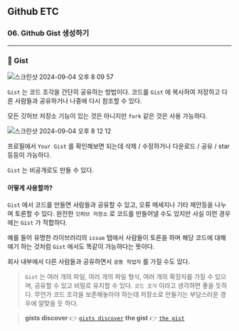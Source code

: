 ## Github ETC

### 06. Github Gist 생성하기

---

### 📌 Gist

![스크린샷 2024-09-04 오후 8 09 57](https://github.com/user-attachments/assets/08082fc6-3825-41d4-b4f4-92fc2ffc540b)

`Gist` 는 코드 조각을 간단히 공유하는 방법이다.
코드를 `Gist` 에 복사하여 저장하고 다른 사람들과 공유하거나 나중에 다시 참조할 수 있다.

모든 깃허브 저장소 기능이 있는 것은 아니지만 `fork` 같은 것은 사용 가능하다.

![스크린샷 2024-09-04 오후 8 12 12](https://github.com/user-attachments/assets/8f5be4bc-782f-41b4-898a-2f0e11e26284)

프로필에서 `Your Gist` 를 확인해보면 되는데 삭제 / 수정하거나 다운로드 / 공유 / star 등등이 가능하다.

`Gist` 는 비공개로도 만들 수 있다.

#### 어떻게 사용할까?

`Gist` 에서 코드를 만들면 사람들과 공유할 수 있고, 오류 메세지나 기타 제안등을 나누며 토론할 수 있다.
완전한 `깃허브 저장소` 로 코드를 만들어낼 수도 있지만 사실 이런 경우에는 `Gist` 가 적합하다.

예를 들어 유명한 라이브러리의 `issue` 탭에서 사람들이 토론을 하며 해당 코드에 대해 얘기 하는 것처럼 `Gist` 에서도 똑같이 가능하다는 뜻이다.

회사 내부에서 다른 사람들과 공유하면서 `공동 작업자` 를 가질 수도 있다.

> `Gist` 는 여러 개의 파일, 여러 개의 파일 형식, 여러 개의 확장자를 가질 수 있으며, 공유할 수 있고 비밀로 유지할 수 있다. `코드 조각` 이라고 생각하면 좋을 듯하다. 무언가 코드 조각을 보존해놓아야 하는데 저장소로 만들기는 부담스러운 경우에 알맞을 듯 하다.

> **gists discover** 👉 [`gists discover`]
> **the gist** 👉 [`the gist`]

[`gists discover`]: https://gist.github.com/discover
[`the gist`]: https://gist.github.com/oanhnn/80a89405ab9023894df7
